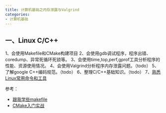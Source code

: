 ```yaml
---
title: 计算机基础之内存泄露与Valgrind
categories: 
- 计算机基础
---
```


## 一、Linux C/C++
1、会使用Makefile和CMake构建项目
2、会使用gdb调试程序，程序出错、coredump、异常死循环死锁等。
3、会使用time,top,perf,gprof工具分析程序的性能、资源使用情况。
4、会使用Valgrind分析程序内存泄露问题。（todo）
5、了解google C++编码规范。（todo）
6、整理C/C++基础知识。（todo）
7、[熟悉Linux常用命令和工具](https://wxquare.github.io/2019/03/12/Linux%20%E5%B8%B8%E7%94%A8%E5%91%BD%E4%BB%A4/)





参考：
- [跟我学些makefile](https://github.com/wxquare/programming/blob/master/document/%E8%B7%9F%E6%88%91%E4%B8%80%E8%B5%B7%E5%86%99Makefile-%E9%99%88%E7%9A%93.pdf)
- [CMake入门实战](https://www.hahack.com/codes/cmake/)